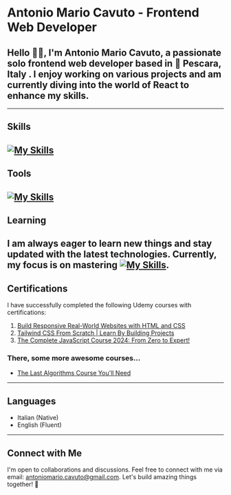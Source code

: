 # Antonio Mario Cavuto - Frontend Web Developer

## Hello 👋🏼, I'm Antonio Mario Cavuto, a passionate solo frontend web developer based in 📍 Pescara, Italy . I enjoy working on various projects and am currently diving into the world of React to enhance my skills.
---
## Skills
[![My Skills](https://skillicons.dev/icons?i=html,css,js,tailwind,vue,nodejs)](https://skillicons.dev)
---
## Tools
[![My Skills](https://skillicons.dev/icons?i=git,vscode,neovim)](https://skillicons.dev)
---
## Learning
I am always eager to learn new things and stay updated with the latest technologies. Currently, my focus is on mastering [![My Skills](https://skillicons.dev/icons?i=react)](https://skillicons.dev).
---
## Certifications
I have successfully completed the following Udemy courses with certifications:

1. [Build Responsive Real-World Websites with HTML and CSS](https://www.udemy.com/certificate/UC-d9c5906c-ed3a-4634-975b-e3be8f5b3502/)
2. [Tailwind CSS From Scratch | Learn By Building Projects](https://www.udemy.com/certificate/UC-cb1585c0-1bf2-4d53-8b28-4697d508e305/)
3. [The Complete JavaScript Course 2024: From Zero to Expert!](https://www.udemy.com/certificate/UC-b98e3e9d-aeea-40c2-9c25-bba9cb7696f7/)

### There, some more awesome courses...
+ [The Last Algorithms Course You'll Need](https://frontendmasters.com/courses/algorithms/)
---
## Languages
- Italian (Native)
- English (Fluent)
---
## Connect with Me
I'm open to collaborations and discussions. Feel free to connect with me via email: [antoniomario.cavuto@gmail.com](mailto:antoniomario.cavuto@gmail.com).
Let's build amazing things together! 🚀
